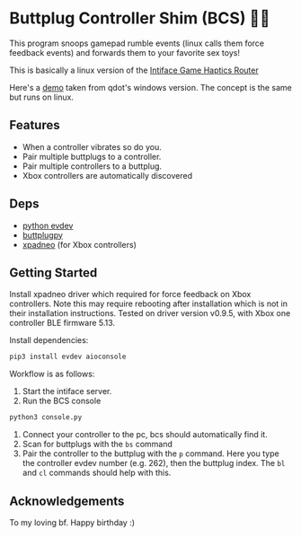 # Buttplug Controller Shim (BCS) 🍑🐝
This program snoops gamepad rumble events (linux calls them force feedback events) and forwards them to your favorite sex toys!

This is basically a linux version of the [Intiface Game Haptics Router](https://github.com/intiface/intiface-game-haptics-router)

Here's a [demo](https://www.youtube.com/watch?v=gPlhEoa3Fcg) taken from qdot's windows version. The concept is the same but runs on linux.

## Features

- When a controller vibrates so do you.
- Pair multiple buttplugs to a controller.
- Pair multiple controllers to a buttplug.
- Xbox controllers are automatically discovered

## Deps

- [python evdev](https://python-evdev.readthedocs.io/en/latest/tutorial.html)
- [buttplugpy](https://github.com/Siege-Wizard/buttplug-py)
- [xpadneo](https://github.com/atar-axis/xpadneo) (for Xbox controllers)

## Getting Started

Install xpadneo driver which required for force feedback on Xbox controllers.
Note this may require rebooting after installation which is not in their
installation instructions.
Tested on driver version v0.9.5, with Xbox one controller BLE firmware 5.13.

Install dependencies:

```bash
pip3 install evdev aioconsole
```

Workflow is as follows:

1. Start the intiface server.
1. Run the BCS console

  ```bash
  python3 console.py
  ```

1. Connect your controller to the pc, bcs should automatically find it.
1. Scan for buttplugs with the `bs` command
1. Pair the controller to the buttplug with the `p` command.
  Here you type the controller evdev number (e.g. 262), then the buttplug index.
  The `bl` and `cl` commands should help with this.

## Acknowledgements

To my loving bf. Happy birthday :)
